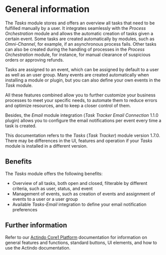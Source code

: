 # General information

The *Tasks* module stores and offers an overview all tasks that need to be fulfilled manually by a user. It integrates seamlessly with the *Process Orchestration* module and allows the automatic creation of tasks given a certain event. Some tasks are created automatically by modules, such as *Omni-Channel*, for example, if an asynchronous process fails. Other tasks can also be created during the handling of processes in the *Process Orchestration* module, for instance, for manual clearance of suspicious orders or approving refunds.  

Tasks are assigned to an event, which can be assigned by default to a user as well as an user group. Many events are created automatically when installing a module or plugin, but you can also define your own events in the *Task* module.

All these features combined allow you to further customize your business processes to meet your specific needs, to automate them to reduce errors and optimize resources, and to keep a closer control of them.  

Besides, the *Email* module integration (*Task Tracker Email Connection* 1.1.0 plugin) allows you to configure the email notifications per event every time a task is created.

This documentation refers to the *Tasks* (*Task Tracker*) module version 1.7.0. There may be differences in the UI, features and operation if your *Tasks* module is installed in a different version.

## Benefits

The *Tasks* module offers the following benefits:

- Overview of all tasks, both open and closed, filterable by different criteria, such as user, status, and event
- Management of events, such as creation of events and assignment of events to a user or a user group
- Available *Tasks-Email* integration to define your email notification preferences


## Further information

Refer to our [Actindo Core1 Platform](../../Core1Platform/BasicPhilosophy/01_General.md) documentation for information on general features and functions, standard buttons, UI elements, and how to use the Actindo documentation.